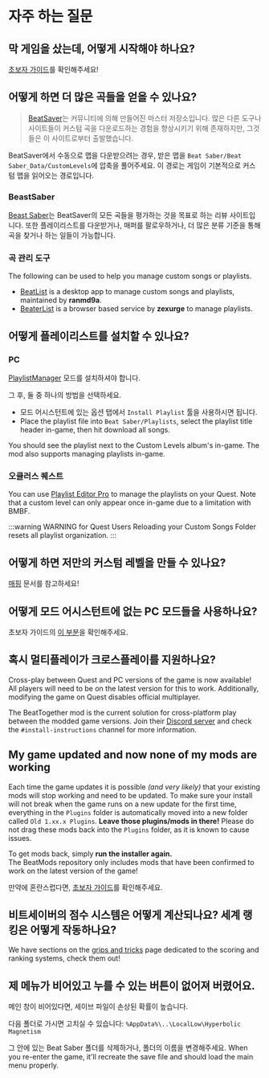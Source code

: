 # 자주 하는 질문

## 막 게임을 샀는데, 어떻게 시작해야 하나요?
[초보자 가이드](/beginners-guide.md)를 확인해주세요!

## 어떻게 하면 더 많은 곡들을 얻을 수 있나요?
> [BeatSaver](https://beatsaver.com)는 커뮤니티에 의해 만들어진 마스터 저장소입니다. 많은 다른 도구나 사이트들이 커스텀 곡을 다운로드하는 경험을 향상시키기 위해 존재하지만, 그것들은 이 사이트로부터 출발했습니다.

BeatSaver에서 수동으로 맵을 다운받으려는 경우, 받은 맵을 `Beat Saber/Beat Saber_Data/CustomLevels`에 압축을 풀어주세요. 이 경로는 게임이 기본적으로 커스텀 맵을 읽어오는 경로입니다.

### BeastSaber
[Beast Saber](https://www.bsaber.com)는 BeatSaver의 모든 곡들을 평가하는 것을 목표로 하는 리뷰 사이트입니다. 또한 플레이리스트를 다운받거나, 매퍼를 팔로우하거나, 더 많은 분류 기준을 통해 곡을 찾거나 하는 일들이 가능합니다.

### 곡 관리 도구

The following can be used to help you manage custom songs or playlists.

* [BeatList](https://github.com/ranmd9a/beatlist/releases/latest) is a desktop app to manage custom songs and playlists, maintained by **ranmd9a**.
* [BeaterList](https://syltaris.github.io/beaterlist) is a browser based service by **zexurge** to manage playlists.

## 어떻게 플레이리스트를 설치할 수 있나요?

### PC
[PlaylistManager](https://github.com/rithik-b/PlaylistManager/releases/latest) 모드를 설치하셔야 합니다.

그 후, 둘 중 하나의 방법을 선택하세요.

* 모드 어시스턴트에 있는 옵션 탭에서 `Install Playlist` 툴을 사용하시면 됩니다.
* Place the playlist file into `Beat Saber/Playlists`, select the playlist title header in-game, then hit download all songs.

You should see the playlist next to the Custom Levels album's in-game. The mod also supports managing playlists in-game.

### 오큘러스 퀘스트
You can use [Playlist Editor Pro](https://beatsaberquest.com/bmbf/my-tools/playlist-editor-pro/) to manage the playlists on your Quest. Note that a custom level can only appear once in-game due to a limitation with BMBF.

:::warning WARNING for Quest Users
Reloading your Custom Songs Folder resets all playlist organization.
:::

## 어떻게 하면 저만의 커스텀 레벨을 만들 수 있나요?
[매핑](/mapping/) 문서를 참고하세요!

## 어떻게 모드 어시스턴트에 없는 PC 모드들을 사용하나요?
초보자 가이드의 [이 부분](/pc-modding.md#manual-installation)을 확인해주세요.

## 혹시 멀티플레이가 크로스플레이를 지원하나요?
Cross-play between Quest and PC versions of the game is now available! All players will need to be on the latest version for this to work. Additionally, modifying the game on Quest disables official multiplayer.

The BeatTogether mod is the current solution for cross-platform play between the modded game versions. Join their [Discord server](https://discord.com/invite/gezGrFG4tz) and check the `#install-instructions` channel for more information.

## My game updated and now none of my mods are working
Each time the game updates it is possible *(and very likely)* that your existing mods will stop working and need to be updated. To make sure your install will not break when the game runs on a new update for the first time, everything in the `Plugins` folder is automatically moved into a new folder called `Old 1.xx.x Plugins`. **Leave those plugins/mods in there!** Please do not drag these mods back into the `Plugins` folder, as it is known to cause issues.

To get mods back, simply **run the installer again.**  
The BeatMods repository only includes mods that have been confirmed to work on the latest version of the game!

만약에 혼란스럽다면, [초보자 가이드](/beginners-guide.md)를 확인해주세요.

## 비트세이버의 점수 시스템은 어떻게 계산되나요? 세계 랭킹은 어떻게 작동하나요?
We have sections on the [grips and tricks](/grips-and-tricks.md) page dedicated to the scoring and ranking systems, check them out!

## 제 메뉴가 비어있고 누를 수 있는 버튼이 없어져 버렸어요.
메인 창이 비어있다면, 세이브 파일이 손상된 확률이 높습니다.

다음 폴더로 가시면 고치실 수 있습니다: `%AppData%\..\LocalLow\Hyperbolic Magnetism`

그 안에 있는 Beat Saber 폴더를 삭제하거나, 폴더의 이름을 변경해주세요. When you re-enter the game, it'll recreate the save file and should load the main menu properly.

